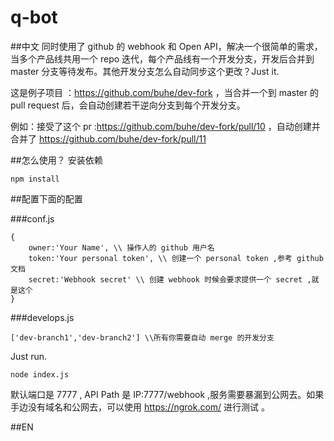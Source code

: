 # q-bot

##中文
同时使用了 github 的 webhook 和 Open API，解决一个很简单的需求，当多个产品线共用一个 repo 迭代，每个产品线有一个开发分支，开发后合并到 master 分支等待发布。其他开发分支怎么自动同步这个更改？Just it.

这是例子项目 ：https://github.com/buhe/dev-fork ，当合并一个到 master 的 pull request 后，会自动创建若干逆向分支到每个开发分支。

例如：接受了这个 pr :https://github.com/buhe/dev-fork/pull/10 ，自动创建并合并了 https://github.com/buhe/dev-fork/pull/11

##怎么使用？
安装依赖
```
npm install
```
##配置下面的配置

###conf.js
```
{
    owner:'Your Name', \\ 操作人的 github 用户名
    token:'Your personal token', \\ 创建一个 personal token ,参考 github 文档
    secret:'Webhook secret' \\ 创建 webhook 时候会要求提供一个 secret ,就是这个
}
```
###develops.js
```
['dev-branch1','dev-branch2'] \\所有你需要自动 merge 的开发分支
```
Just run.
```
node index.js
```
默认端口是 7777 , API Path 是 IP:7777/webhook ,服务需要暴漏到公网去。如果手边没有域名和公网去，可以使用 https://ngrok.com/ 进行测试 。

##EN

